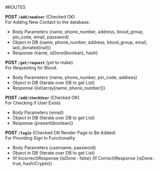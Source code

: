 #ROUTES

**POST `/add/newUser`** (Checked OK)<br>
For Adding New Contact to the database.<br>
* Body Parameters {name, phone_number, address, blood_group, pin_code, email, password}
* Object in DB {name, phone_number, address, blood_group, email, last_donated(null)}
* Response {name, isDone(boolean), hash}

**POST `/get/request`** (yet to make)<br>
For Requesting for Blood. <br>
* Body Parameters {name, phone_number, pin_code, address}
* Object in DB (Iterate over DB to get List)
* Response {list(array[name, phone_number])}

**POST `/add/checkUser`** (Checked OK)<br>
For Checking if User Exists <br>
* Body Parameters {email}
* Object in DB (Iterate over DB to get List)
* Response {present(boolean)}

**POST `/login`** (Checked OK Render Page to Be Added)<br>
For Providing Sign In Functionality <br>
* Body Parameters {username, password}
* Object in DB (Iterate over DB to get List)
* (If Incorrect)Response {isDone : false}  (If Correct)Response {isDone : true, hash(Crypto)}